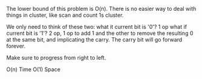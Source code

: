 
The lower bound of this problem is O(n).  There is no easier way to deal with things in cluster, like scan and count 1s cluster.

We only need to think of these two:
what it current bit is '0'? 1 op
what if current bit is '1'? 2 op, 1 op to add 1 and the other to remove the resulting 0 at the same bit, and implicating the carry.
The carry bit will go forward forever.   

Make sure to progress from right to left. 

O(n) Time O(1) Space    
